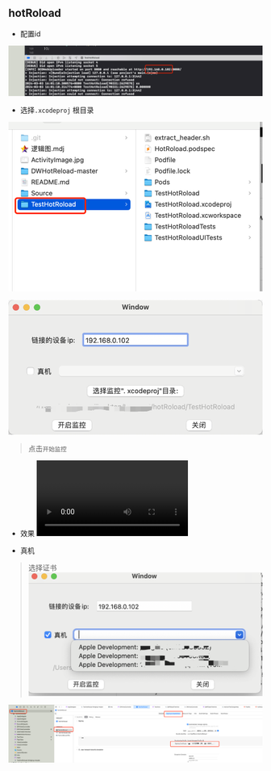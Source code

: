 ## hotRoload

- 配置id

![](Source/04.png)

- 选择`.xcodeproj` 根目录

![](Source/05.png)



![](Source/02.png)

> 点击`开始监控`

- 效果
![](Source/03.mp4)


- 真机

> 选择证书
![](Source/01.png)

![](Source/07.png)